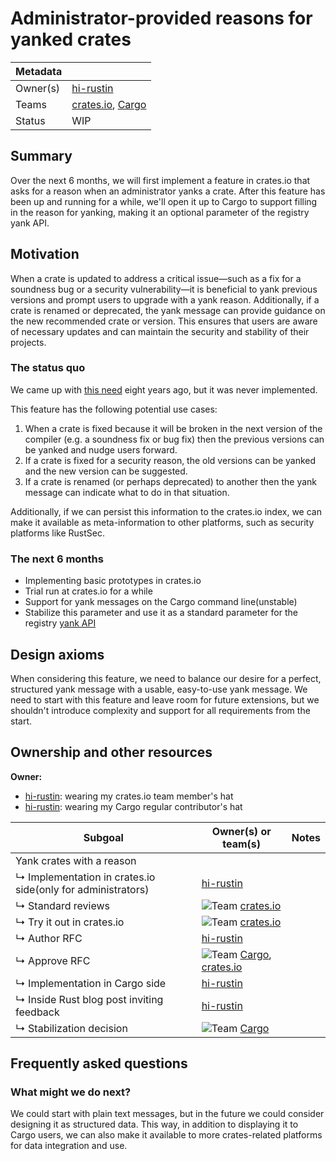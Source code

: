 # Administrator-provided reasons for yanked crates

| Metadata |                      |
| -------- | -------------------- |
| Owner(s) | [hi-rustin]          |
| Teams    | [crates.io], [Cargo] |
| Status   | WIP                  |

[hi-rustin]: https://github.com/hi-rustin
[Cargo]: https://www.rust-lang.org/governance/teams/dev-tools#team-cargo
[crates.io]: https://www.rust-lang.org/governance/teams/dev-tools#team-crates-io

## Summary

Over the next 6 months, we will first implement a feature in crates.io that asks for a reason when an administrator yanks a crate. After this feature has been up and running for a while, we'll open it up to Cargo to support filling in the reason for yanking, making it an optional parameter of the registry yank API.

## Motivation

When a crate is updated to address a critical issue—such as a fix for a soundness bug or a security vulnerability—it is beneficial to yank previous versions and prompt users to upgrade with a yank reason. Additionally, if a crate is renamed or deprecated, the yank message can provide guidance on the new recommended crate or version. This ensures that users are aware of necessary updates and can maintain the security and stability of their projects.

### The status quo

We came up with [this need](https://github.com/rust-lang/cargo/issues/2608) eight years ago, but it was never implemented.

This feature has the following potential use cases:

1. When a crate is fixed because it will be broken in the next version of the compiler (e.g. a soundness fix or bug fix) then the previous versions can be yanked and nudge users forward.
2. If a crate is fixed for a security reason, the old versions can be yanked and the new version can be suggested.
3. If a crate is renamed (or perhaps deprecated) to another then the yank message can indicate what to do in that situation.

Additionally, if we can persist this information to the crates.io index, we can make it available as meta-information to other platforms, such as security platforms like RustSec.


### The next 6 months

* Implementing basic prototypes in crates.io
* Trial run at crates.io for a while
* Support for yank messages on the Cargo command line(unstable)
* Stabilize this parameter and use it as a standard parameter for the registry [yank API]

[yank API]: https://doc.rust-lang.org/cargo/reference/registry-web-api.html#yank

## Design axioms

When considering this feature, we need to balance our desire for a perfect, structured yank message with a usable, easy-to-use yank message. We need to start with this feature and leave room for future extensions, but we shouldn't introduce complexity and support for all requirements from the start.

## Ownership and other resources

**Owner:**

* [hi-rustin]: wearing my crates.io team member's hat
* [hi-rustin]: wearing my Cargo regular contributor's hat

| Subgoal | Owner(s) or team(s) | Notes |
| ----------------------------------------------------------- | ------------------------------ | ------ |
| Yank crates with a reason                                   |                                |        |
| ↳ Implementation in crates.io side(only for administrators) | [hi-rustin]                    |        |
| ↳ Standard reviews                                          | ![Team][] [crates.io]          |        |
| ↳ Try it out in crates.io                                   | ![Team][] [crates.io]          |        |
| ↳ Author RFC                                                | [hi-rustin]                    |        |
| ↳ Approve RFC                                               | ![Team][] [Cargo], [crates.io] |        |
| ↳ Implementation in Cargo side                              | [hi-rustin]                    |        |
| ↳ Inside Rust blog post inviting feedback                   | [hi-rustin]                    |        |
| ↳ Stabilization decision                                    | ![Team][] [Cargo]              |        |

[TBD]: https://img.shields.io/badge/TBD-red
[Team]: https://img.shields.io/badge/Team%20ask-red

## Frequently asked questions

### What might we do next?

We could start with plain text messages, but in the future we could consider designing it as structured data. This way, in addition to displaying it to Cargo users, we can also make it available to more crates-related platforms for data integration and use.
